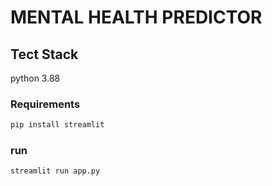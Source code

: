 # MENTAL HEALTH PREDICTOR
## Tect Stack
python 3.88
### Requirements
```sh
pip install streamlit
```

### run
```sh
streamlit run app.py

```
